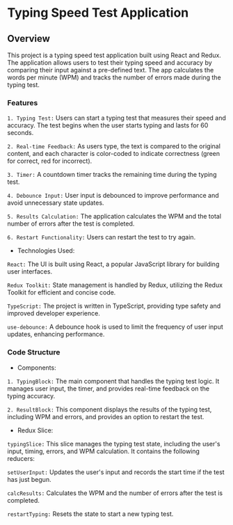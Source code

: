 # Typing Speed Test Application

## Overview
This project is a typing speed test application built using React and Redux. The application allows users to test their typing speed and accuracy by comparing their input against a pre-defined text. The app calculates the words per minute (WPM) and tracks the number of errors made during the typing test.

### Features
`1. Typing Test:` Users can start a typing test that measures their speed and accuracy. The test begins when the user starts typing and lasts for 60 seconds.

`2. Real-time Feedback:` As users type, the text is compared to the original content, and each character is color-coded to indicate correctness (green for correct, red for incorrect).

`3. Timer:` A countdown timer tracks the remaining time during the typing test.

`4. Debounce Input:` User input is debounced to improve performance and avoid unnecessary state updates.

`5. Results Calculation:` The application calculates the WPM and the total number of errors after the test is completed.

`6. Restart Functionality:` Users can restart the test to try again.

- Technologies Used:

`React:` The UI is built using React, a popular JavaScript library for building user interfaces.

`Redux Toolkit:` State management is handled by Redux, utilizing the Redux Toolkit for efficient and concise code.

`TypeScript:` The project is written in TypeScript, providing type safety and improved developer experience.

`use-debounce:` A debounce hook is used to limit the frequency of user input updates, enhancing performance.
### Code Structure

- Components:

`1. TypingBlock:` The main component that handles the typing test logic. It manages user input, the timer, and provides real-time feedback on the typing accuracy.

`2. ResultBlock:` This component displays the results of the typing test, including WPM and errors, and provides an option to restart the test.

- Redux Slice:

`typingSlice:` This slice manages the typing test state, including the user's input, timing, errors, and WPM calculation. It contains the following reducers:

`setUserInput:` Updates the user's input and records the start time if the test has just begun.

`calcResults:` Calculates the WPM and the number of errors after the test is completed.

`restartTyping:` Resets the state to start a new typing test.
